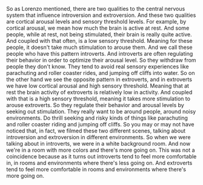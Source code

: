 So as Lorenzo mentioned, there are two qualities to the central nervous system
that influence introversion and extroversion. And these two qualities are
cortical arousal levels and sensory threshold levels. For example, by cortical
arousal, we mean how much the brain is active at rest. And some people, while
at rest, not being stimulated, their brain is really quite active. And coupled
with that often, is a low sensory threshold. Meaning for these people, it
doesn't take much stimulation to arouse them. And we call these people who have
this pattern introverts. And introverts are often regulating their behavior in
order to optimize their arousal level. So they withdraw from people they don't
know. They tend to avoid real sensory experiences like parachuting and roller
coaster rides, and jumping off cliffs into water. So on the other hand we see
the opposite pattern in extroverts, and in extroverts we have low cortical
arousal and high sensory threshold. Meaning that at rest the brain activity of
extroverts is relatively low in activity. And coupled with that is a high
sensory threshold, meaning it takes more stimulation to arouse extroverts. So
they regulate their behavior and arousal levels by seeking out stimulation.
They really want to be around people, around noisy environments. Do thrill
seeking and risky kinds of things like parachuting and roller coaster riding
and jumping off cliffs. So you may or may not have noticed that, in fact, we
filmed these two different scenes, talking about introversion and extroversion
in different environments. So when we were talking about in introverts, we were
in a white background room. And now we're in a room with more colors and
there's more going on. This was not a coincidence because as it turns out
introverts tend to feel more comfortable in, in rooms and environments where
there's less going on. And extroverts tend to feel more comfortable in rooms
and environments where there's more going on.
